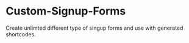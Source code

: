 # Custom-Signup-Forms
Create unlimted different type of singup forms and use with generated shortcodes.
